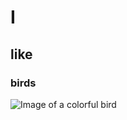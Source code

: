 # I
## like
### birds

![Image of a colorful bird](https://i.pinimg.com/564x/ab/57/b9/ab57b9b74a9d6a2ce209482dc41f69b9.jpg)
